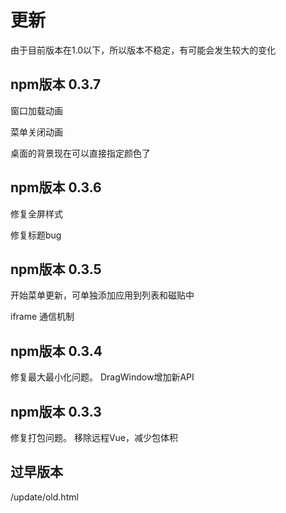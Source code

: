 <!--
 * @Author: zhangweiyuan-Royal
 * @LastEditTime: 2022-09-07 19:10:58
 * @Description: 
 * @FilePath: /vue3-win10-md/docs/update/README.md
-->


<!-- # Usage -->
# 更新 
由于目前版本在1.0以下，所以版本不稳定，有可能会发生较大的变化

## npm版本 0.3.7

窗口加载动画

菜单关闭动画

桌面的背景现在可以直接指定颜色了

## npm版本 0.3.6

修复全屏样式

修复标题bug

## npm版本 0.3.5

开始菜单更新，可单独添加应用到列表和磁贴中

iframe 通信机制

## npm版本 0.3.4

修复最大最小化问题。
DragWindow增加新API

## npm版本 0.3.3

修复打包问题。
移除远程Vue，减少包体积


## 过早版本

/update/old.html